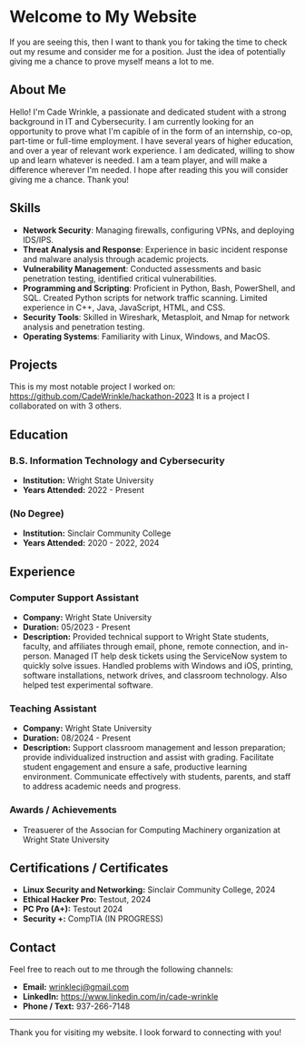 # Welcome to My Website

If you are seeing this, then I want to thank you for taking the time to check out my resume and consider me for a position. Just the idea of potentially giving me a chance to prove myself means a lot to me.

## About Me

Hello! I'm Cade Wrinkle, a passionate and dedicated student with a strong background in IT and Cybersecurity. I am currently looking for an opportunity to prove what I'm capible of in the form of an internship, co-op, part-time or full-time employment. I have several years of higher education, and over a year of relevant work experience. I am dedicated, willing to show up and learn whatever is needed. I am a team player, and will make a difference wherever I'm needed. I hope after reading this you will consider giving me a chance. Thank you!

## Skills
- **Network Security**: Managing firewalls, configuring VPNs, and deploying IDS/IPS.
- **Threat Analysis and Response**: Experience in basic incident response and malware analysis through academic projects.
- **Vulnerability Management**: Conducted assessments and basic penetration testing, identified critical vulnerabilities.
- **Programming and Scripting**: Proficient in Python, Bash, PowerShell, and SQL. Created Python scripts for network traffic scanning. Limited experience in C++, Java, JavaScript, HTML, and CSS.
- **Security Tools**: Skilled in Wireshark, Metasploit, and Nmap for network analysis and penetration testing.
- **Operating Systems**: Familiarity with Linux, Windows, and MacOS.

## Projects
This is my most notable project I worked on: https://github.com/CadeWrinkle/hackathon-2023 It is a project I collaborated on with 3 others. 
## Education

### B.S. Information Technology and Cybersecurity
- **Institution:** Wright State University
- **Years Attended:** 2022 - Present

### (No Degree)
- **Institution:** Sinclair Community College
- **Years Attended:** 2020 - 2022, 2024

## Experience

### Computer Support Assistant
- **Company:** Wright State University
- **Duration:** 05/2023 - Present
- **Description:** Provided technical support to Wright State students, faculty, and affiliates through email, phone, remote connection, and in-person. Managed IT help desk tickets using the ServiceNow system to quickly solve issues. Handled problems with Windows and iOS, printing, software installations, network drives, and classroom technology. Also helped test experimental software.

### Teaching Assistant
- **Company:** Wright State University
- **Duration:** 08/2024 - Present
- **Description:** Support classroom management and lesson preparation; provide individualized instruction and assist
with grading.
Facilitate student engagement and ensure a safe, productive learning environment.
Communicate effectively with students, parents, and staff to address academic needs and progress.

### Awards / Achievements
- Treasuerer of the Associan for Computing Machinery organization at Wright State University

## Certifications / Certificates

- **Linux Security and Networking:** Sinclair Community College, 2024
- **Ethical Hacker Pro:** Testout, 2024
- **PC Pro (A+):** Testout 2024
- **Security +:** CompTIA (IN PROGRESS)
  

## Contact

Feel free to reach out to me through the following channels:

- **Email:** wrinklecj@gmail.com
- **LinkedIn:** https://www.linkedin.com/in/cade-wrinkle
- **Phone / Text:** 937-266-7148

---

Thank you for visiting my website. I look forward to connecting with you!
